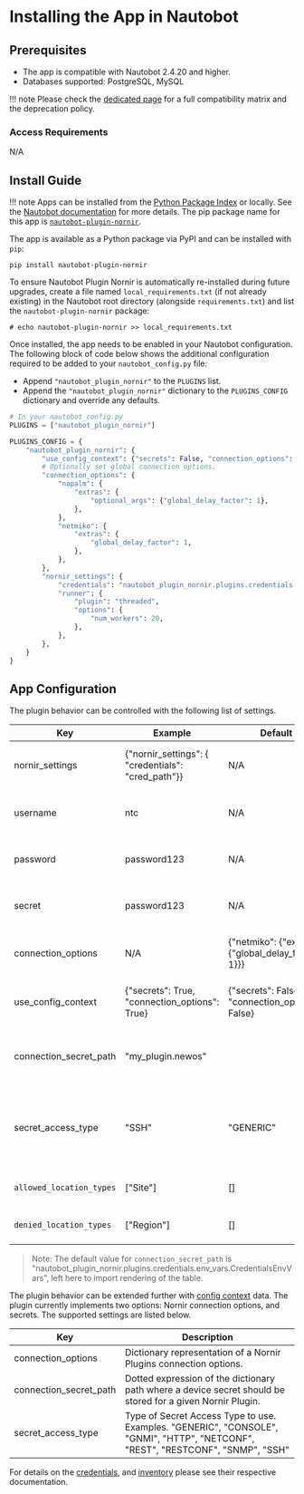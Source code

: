 # Installing the App in Nautobot

## Prerequisites

- The app is compatible with Nautobot 2.4.20 and higher.
- Databases supported: PostgreSQL, MySQL

!!! note
    Please check the [dedicated page](compatibility_matrix.md) for a full compatibility matrix and the deprecation policy.

### Access Requirements

N/A

## Install Guide

!!! note
    Apps can be installed from the [Python Package Index](https://pypi.org/) or locally. See the [Nautobot documentation](https://docs.nautobot.com/projects/core/en/stable/user-guide/administration/installation/app-install/) for more details. The pip package name for this app is [`nautobot-plugin-nornir`](https://pypi.org/project/nautobot-plugin-nornir/).

The app is available as a Python package via PyPI and can be installed with `pip`:

```shell
pip install nautobot-plugin-nornir
```

To ensure Nautobot Plugin Nornir is automatically re-installed during future upgrades, create a file named `local_requirements.txt` (if not already existing) in the Nautobot root directory (alongside `requirements.txt`) and list the `nautobot-plugin-nornir` package:

```no-highlight
# echo nautobot-plugin-nornir >> local_requirements.txt
```

Once installed, the app needs to be enabled in your Nautobot configuration. The following block of code below shows the additional configuration required to be added to your `nautobot_config.py` file:

- Append `"nautobot_plugin_nornir"` to the `PLUGINS` list.
- Append the `"nautobot_plugin_nornir"` dictionary to the `PLUGINS_CONFIG` dictionary and override any defaults.

```python
# In your nautobot_config.py
PLUGINS = ["nautobot_plugin_nornir"]

PLUGINS_CONFIG = {
    "nautobot_plugin_nornir": {
        "use_config_context": {"secrets": False, "connection_options": True},
        # Optionally set global connection options.
        "connection_options": {
            "napalm": {
                "extras": {
                    "optional_args": {"global_delay_factor": 1},
                },
            },
            "netmiko": {
                "extras": {
                    "global_delay_factor": 1,
                },
            },
        },
        "nornir_settings": {
            "credentials": "nautobot_plugin_nornir.plugins.credentials.env_vars.CredentialsEnvVars",
            "runner": {
                "plugin": "threaded",
                "options": {
                    "num_workers": 20,
                },
            },
        },
    }
}
```

## App Configuration

The plugin behavior can be controlled with the following list of settings.

| Key                    | Example | Default | Description |
| ---------------------- | ------- | ------- | ----------- |
| nornir_settings        | {"nornir_settings": { "credentials": "cred_path"}} | N/A | The expected configuration paramters that Nornir uses, see Nornir documentation. |
| username               | ntc | N/A | The username when leveraging the `CredentialsSettingsVars` credential provider. |
| password               | password123 | N/A | The password when leveraging the `CredentialsSettingsVars` credential provider. |
| secret                 | password123 | N/A | The secret password when leveraging the `CredentialsSettingsVars` credential provider.|
| connection_options     | N/A | {"netmiko": {"extras": {"global_delay_factor": 1}}} | Set Nornir connection options globally to be used with **all** connections.
| use_config_context     | {"secrets": True, "connection_options": True} | {"secrets": False, "connection_options": False} | Whether to pull Secret Access Type, and/or Connection Options from Config Context. |
| connection_secret_path | "my_plugin.newos" |  <see note> | Dotted expression of the dictionary path where a device secret should be stored for a given Nornir Plugin. |
| secret_access_type     | "SSH" | "GENERIC" | Type of Secret Access Type to use. Examples. "GENERIC", "CONSOLE", "GNMI", "HTTP", "NETCONF", "REST", "RESTCONF", "SNMP", "SSH"|
| `allowed_location_types`| ["Site"] | [] | The location types you would like to be automatically grouped. |
| `denied_location_types` | ["Region"] | [] |  The location types you would like to NOT be automatically grouped. |

> Note: The default value for  `connection_secret_path` is "nautobot_plugin_nornir.plugins.credentials.env_vars.CredentialsEnvVars", left here to import rendering of the table.

The plugin behavior can be extended further with [config context](https://nautobot.readthedocs.io/en/stable/models/extras/gitrepository/#configuration-contexts) data. The plugin currently implements two options: Nornir connection options, and secrets.  The supported settings are listed below.

| Key                    | Description |
| ---------------------- | ----------- |
| connection_options     | Dictionary representation of a Nornir Plugins connection options. |
| connection_secret_path | Dotted expression of the dictionary path where a device secret should be stored for a given Nornir Plugin. |
| secret_access_type     | Type of Secret Access Type to use. Examples. "GENERIC", "CONSOLE", "GNMI", "HTTP", "NETCONF", "REST", "RESTCONF", "SNMP", "SSH"|

For details on the [credentials](../user/app_feature_credentials.md), and [inventory](../user/app_feature_inventory.md) please see their respective documentation.
